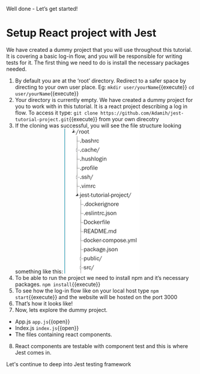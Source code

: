 Well done - Let’s get started!
# Setup React project with Jest
We have created a dummy project that you will use throughout this tutorial. It is covering a basic log-in flow, and you will be responsible for writing tests for it. The first thing we need to do is install the necessary packages needed. 

1. By default you are at the ‘root’ directory. Redirect to a safer space by directing to your own user place. Eg: 
`mkdir user/yourName`{{execute}}
`cd user/yourName`{{execute}}
2. Your directory is currently empty. We have created a dummy project for you to work with in this tutorial. It is a react project describing a log in flow. To access it type:
`git clone https://github.com/Adamih/jest-tutorial-project.git`{{execute}} from your own direcotry
3. If the cloning was successful, you will see the file structure looking something like this: ![file structure](./assets/fileStructure.png)
4. To be able to run the project we need to install npm and it’s necessary packages. `npm install`{{execute}}
5. To see how the log-in flow like on your local host type `npm start`{{execute}} and the website will be hosted on the port 3000
6. That’s how it looks like! 
7. Now, lets explore the dummy project. 
- App.js `app.js`{{open}}
- Index.js `index.js`{{open}}
- The files containing react components. 
8. React components are testable with component test and this is where Jest comes in.  

Let's continue to deep into Jest testing framework 
 





